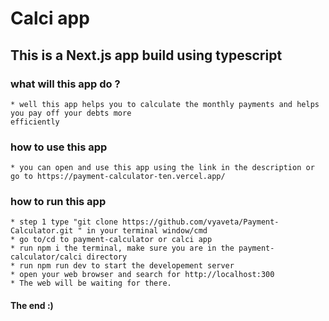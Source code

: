 # Calci app

## This is a Next.js app build using typescript

### what will this app do ?
    * well this app helps you to calculate the monthly payments and helps you pay off your debts more 
    efficiently

### how to use this app
    * you can open and use this app using the link in the description or go to https://payment-calculator-ten.vercel.app/

### how to run this app
    * step 1 type "git clone https://github.com/vyaveta/Payment-Calculator.git " in your terminal window/cmd
    * go to/cd to payment-calculator or calci app 
    * run npm i the terminal, make sure you are in the payment-calculator/calci directory
    * run npm run dev to start the developement server
    * open your web browser and search for http://localhost:300
    * The web will be waiting for there.

#### The end :)
